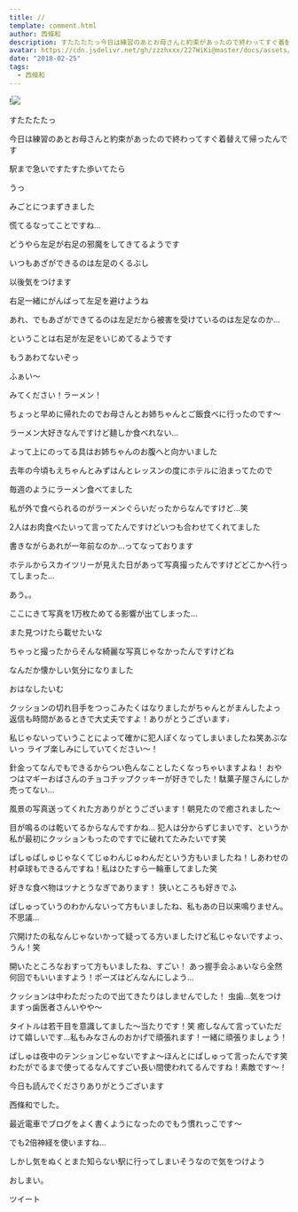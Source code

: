 ```yaml
---
title: //
template: comment.html
author: 西條和
description: すたたたたっ今日は練習のあとお母さんと約束があったので終わってすぐ着替えて帰ったんです駅まで急いですたすた歩いてたらうっみごとにつまずき...
avatar: https://cdn.jsdelivr.net/gh/zzzhxxx/227WiKi@master/docs/assets/photo/avatar/nagomi.jpg
date: "2018-02-25"
tags:
  - 西條和
---
```


!![](https://cdn.jsdelivr.net/gh/227WiKi/227WiKi-image@master/blog-image/nagomi-2018-02-25_1.jpg)







すたたたたっ





今日は練習のあとお母さんと約束があったので終わってすぐ着替えて帰ったんです






駅まで急いですたすた歩いてたら




うっ






みごとにつまずきました






慌てるなってことですね…





どうやら左足が右足の邪魔をしてきてるようです





いつもあざができるのは左足のくるぶし







以後気をつけます








右足一緒にがんばって左足を避けようね





あれ、でもあざができてるのは左足だから被害を受けているのは左足なのか…






ということは右足が左足をいじめてるようです






もうあわてないぞっ






ふぁい〜








みてください！ラーメン！







ちょっと早めに帰れたのでお母さんとお姉ちゃんとご飯食べに行ったのです〜








ラーメン大好きなんですけど麺しか食べれない…







よって上にのってる具はお姉ちゃんのお腹へと向かいました








去年の今頃もえちゃんとみずはんとレッスンの度にホテルに泊まってたので






毎週のようにラーメン食べてました






私が外で食べられるのがラーメンぐらいだったからなんですけど…笑







2人はお肉食べたいって言ってたんですけどいつも合わせてくれてました








書きながらあれが一年前なのか…ってなっております






ホテルからスカイツリーが見えた日があって写真撮ったんですけどどこかへ行ってしまった…






あう。。






ここにきて写真を1万枚ためてる影響が出てしまった…











また見つけたら載せたいな







ちゃっと撮ったからそんな綺麗な写真じゃなかったんですけどね







なんだか懐かしい気分になりました









おはなしたいむ




クッションの切れ目手をつっこみたくはなりましたがちゃんとがまんしたよっ
返信も時間があるときで大丈夫ですよ！ありがとうございます♩






私じゃないっていうことによって確かに犯人ぽくなってしまいましたね笑あぶないっ
ライブ楽しみにしていてください〜！





針金ってなんでもできるからつい色んなことしたくなっちゃいますよね！
おやつはマギーおばさんのチョコチップクッキーが好きでした！駄菓子屋さんにしか売ってない…




風景の写真送ってくれた方ありがとうございます！朝見たので癒されました〜




目が鳴るのは乾いてるからなんですかね…
犯人は分からずじまいです、というか私が最初にクッションもったのですでに破れてたみたいです笑




ぱしゅぱしゅじゃなくてじゅわんじゅわんだという方もいましたね！しあわせの村卓球もできるんですね！私はひたすら一輪車してました笑




好きな食べ物はツナとうなぎであります！
狭いところも好きでふ





ぱしゅっていうのわかんないって方もいましたね、私もあの日以来鳴りません。不思議…




穴開けたの私なんじゃないかって疑ってる方いましたけど私じゃないですよっ、うん！笑



開いたところなおすって方もいましたね、すごい！
あっ握手会ふぁいなら全然何回でもいいますよう！ポーズはどんなんにしよう…




クッションは中わただったので出てきたりはしませんでした！
虫歯…気をつけますっ歯医者さんいやや〜




タイトルは若干目を意識してました〜当たりです！笑
癒しなんて言っていただけて嬉しいです…私もみなさんのおかげで頑張れます！一緒に頑張りましょう！




ぱしゅは夜中のテンションじゃないですよ〜ほんとにぱしゅって言ったんです笑
わたがでるまで使ってるなんてすごい長い間使われてるんですね！素敵です〜！








今日も読んでくださりありがとうございます





西條和でした。





最近電車でブログをよく書くようになったのでもう慣れっこです〜




でも2倍神経を使いますね…







しかし気をぬくとまた知らない駅に行ってしまいそうなので気をつけよう







おしまい。


ツイート



